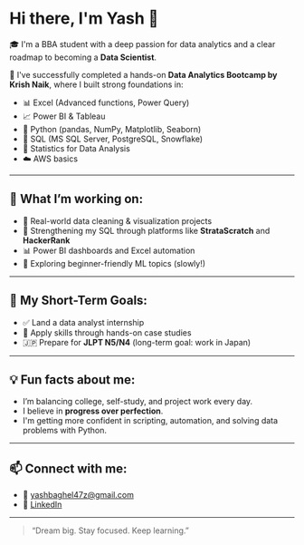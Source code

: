 # Hi there, I'm Yash 👋

🎓 I'm a BBA student with a deep passion for data analytics and a clear roadmap to becoming a **Data Scientist**.

🚀 I've successfully completed a hands-on **Data Analytics Bootcamp by Krish Naik**, where I built strong foundations in:

- 📊 Excel (Advanced functions, Power Query)
- 📈 Power BI & Tableau
- 🐍 Python (pandas, NumPy, Matplotlib, Seaborn)
- 💾 SQL (MS SQL Server, PostgreSQL, Snowflake)
- 🧮 Statistics for Data Analysis
- ☁️ AWS basics

---

## 🔧 What I’m working on:
- 📂 Real-world data cleaning & visualization projects
- 🔎 Strengthening my SQL through platforms like **StrataScratch** and **HackerRank**
- 📊 Power BI dashboards and Excel automation
- 🧠 Exploring beginner-friendly ML topics (slowly!)

---

## 🎯 My Short-Term Goals:
- ✅ Land a data analyst internship
- 🧪 Apply skills through hands-on case studies
- 🇯🇵 Prepare for **JLPT N5/N4** (long-term goal: work in Japan)

---

## 💡 Fun facts about me:
- I’m balancing college, self-study, and project work every day.
- I believe in **progress over perfection**.
- I'm getting more confident in scripting, automation, and solving data problems with Python.

---

## 📫 Connect with me:
- 📧 yashbaghel47z@gmail.com
- 🔗 [LinkedIn](https://www.linkedin.com/in/yash-baghel-contact)

---

> “Dream big. Stay focused. Keep learning.”
